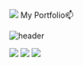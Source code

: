 
<img src="https://capsule-render.vercel.app/api?type=waving&color=BDBDC8&height=150&section=header" />
My Portfolio📫

![header](https://capsule-render.vercel.app/api?type=venom&color=BDBDC8&height=150&section=header&text=Eunjeong's%20GitHub&fontSize=70&animation=scaleIn)

<img src="https://img.shields.io/badge/-20232a.svg?style=for-the-badge&logo=c&logoColor=61DAFB" />
<img src="https://img.shields.io/badge/-20232a.svg?style=for-the-badge&logo=cplusplus&logoColor=#00599C" />



<img src="https://capsule-render.vercel.app/api?type=waving&color=BDBDC8&height=150&section=footer" />

<!--
**Doyun05/Doyun05** is a ✨ _special_ ✨ repository because its `README.md` (this file) appears on your GitHub profile.

Here are some ideas to get you started:

- 🔭 I’m currently working on ...
- 🌱 I’m currently learning ...
- 👯 I’m looking to collaborate on ...
- 🤔 I’m looking for help with ...
- 💬 Ask me about ...
- 📫 How to reach me: ...
- 😄 Pronouns: ...
- ⚡ Fun fact: ...
-->
